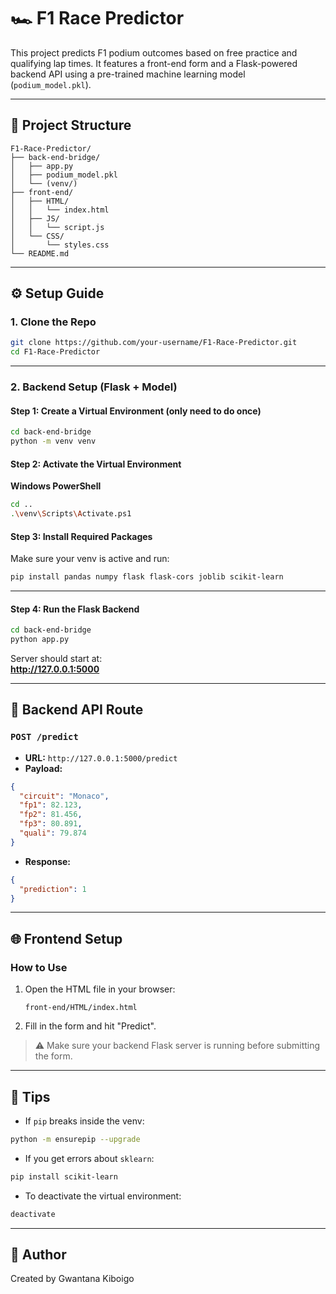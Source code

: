 # 🏎️ F1 Race Predictor

This project predicts F1 podium outcomes based on free practice and qualifying lap times. It features a front-end form and a Flask-powered backend API using a pre-trained machine learning model (`podium_model.pkl`).

---

## 📁 Project Structure

```
F1-Race-Predictor/
├── back-end-bridge/
│   ├── app.py
│   ├── podium_model.pkl
│   └── (venv/)
├── front-end/
│   ├── HTML/
│   │   └── index.html
│   ├── JS/
│   │   └── script.js
│   └── CSS/
│       └── styles.css
└── README.md
```

---

## ⚙️ Setup Guide

### 1. Clone the Repo

```bash
git clone https://github.com/your-username/F1-Race-Predictor.git
cd F1-Race-Predictor
```

---

### 2. Backend Setup (Flask + Model)

#### Step 1: Create a Virtual Environment (only need to do once)

```bash
cd back-end-bridge
python -m venv venv
```

#### Step 2: Activate the Virtual Environment

**Windows PowerShell**
```bash
cd ..
.\venv\Scripts\Activate.ps1
```

#### Step 3: Install Required Packages

Make sure your venv is active and run:

```bash
pip install pandas numpy flask flask-cors joblib scikit-learn
```

---

#### Step 4: Run the Flask Backend

```bash
cd back-end-bridge
python app.py
```

Server should start at:  
**http://127.0.0.1:5000**

---

## 🧠 Backend API Route

### `POST /predict`

- **URL:** `http://127.0.0.1:5000/predict`
- **Payload:**

```json
{
  "circuit": "Monaco",
  "fp1": 82.123,
  "fp2": 81.456,
  "fp3": 80.891,
  "quali": 79.874
}
```

- **Response:**

```json
{
  "prediction": 1
}
```

---

## 🌐 Frontend Setup

### How to Use

1. Open the HTML file in your browser:
   ```
   front-end/HTML/index.html
   ```

2. Fill in the form and hit "Predict".

> ⚠️ Make sure your backend Flask server is running before submitting the form.

---

## 🧼 Tips

- If `pip` breaks inside the venv:
```bash
python -m ensurepip --upgrade
```

- If you get errors about `sklearn`:
```bash
pip install scikit-learn
```

- To deactivate the virtual environment:
```bash
deactivate
```

---

## 👤 Author

Created by Gwantana Kiboigo
